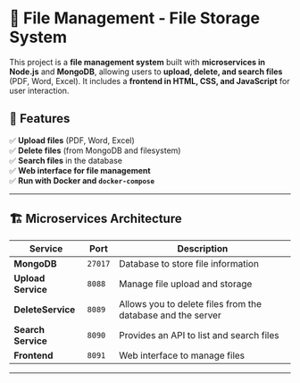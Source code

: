 # 📂 File Management - File Storage System

This project is a **file management system** built with **microservices in Node.js** and **MongoDB**, allowing users to **upload, delete, and search files** (PDF, Word, Excel). It includes a **frontend in HTML, CSS, and JavaScript** for user interaction.
 
## 🚀 Features
✅ **Upload files** (PDF, Word, Excel)  
✅ **Delete files** (from MongoDB and filesystem)  
✅ **Search files** in the database  
✅ **Web interface for file management**  
✅ **Run with Docker and `docker-compose`**  

---
## 🏗️ **Microservices Architecture**
| Service | Port | Description |
|-----------------|--------|-------------|
| **MongoDB** | `27017` | Database to store file information |
| **Upload Service** | `8088` | Manage file upload and storage |
| **DeleteService** | `8089` | Allows you to delete files from the database and the server |
| **Search Service** | `8090` | Provides an API to list and search files |
| **Frontend** | `8091` | Web interface to manage files |

---
## 🛠️ **Used Technologies**
- **Backend:** Node.js, Express, Multer, MongoDB
- **Frontend:** HTML, CSS, JavaScript
- **Database:** MongoDB
- **Containers:** Docker and Docker Compose

---

## 🏗️ **Project Structure**
```
file-management/
│── upload-service/       # Service to upload files
│   ├── src/
│   │   ├── controllers/
│   │   ├── models/
│   │   ├── routes/
│   │   ├── config/
│   │   ├── uploads/      # Folder where files are stored
│   │   ├── server.js
│   │   ├── app.js
│   ├── Dockerfile
│
│── delete-service/       # Service to delete files
│   ├── src/
│   │   ├── controllers/
│   │   ├── models/
│   │   ├── routes/
│   │   ├── config/
│   │   ├── server.js
│   │   ├── app.js
│   ├── Dockerfile
│
│── search-service/       # Service to search files
│   ├── src/
│   │   ├── controllers/
│   │   ├── models/
│   │   ├── routes/
│   │   ├── config/
│   │   ├── server.js
│   │   ├── app.js
│   ├── Dockerfile
│
│── frontend/             # Web interface for file management
│   ├── public/
│   ├── views/
│   ├── server.js
│   ├── Dockerfile
│
│── docker-compose.yml    # Docker file to run all services
│── README.md             # Project documentation
```

---

## ⚡ **How to Clone and Set Up the Project**

### 🔹 **Clone from GitHub**
```sh
git clone https://github.com/Daniielpro/University-School-Management-Project/file-management.git
cd file-management
```

### 🔹 **Run with Docker**
```sh
docker-compose up --build
```

To stop the containers:
```sh
docker-compose down
```

### 🔹 **Run Locally**
```sh
npm install
npm start
```

---

## 📜 **Author**
Developed by 🚀 **Edwin Proaño and Cristina Colcha**
